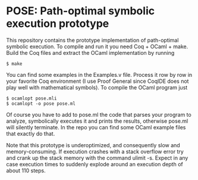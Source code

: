 # POSE: Path-optimal symbolic execution prototype

This repository contains the prototype implementation of path-optimal symbolic execution. To compile and run it you need Coq + OCaml + make. Build the Coq files and extract the OCaml implementation by running

    $ make

You can find some examples in the Examples.v file. Process it row by row in your favorite Coq environment (I use Proof General since CoqIDE does not play well with mathematical symbols). To compile the OCaml program just

    $ ocamlopt pose.mli
    $ ocamlopt -o pose pose.ml

Of course you have to add to pose.ml the code that parses your program to analyze, symbolically executes it and prints the results, otherwise pose.ml will silently terminate. In the repo you can find some OCaml example files that exactly do that.

Note that this prototype is underoptimized, and consequently slow and memory-consuming. If execution crashes with a stack overflow error try and crank up the stack memory with the command ulimit -s. Expect in any case execution times to suddenly explode around an execution depth of about 110 steps.

